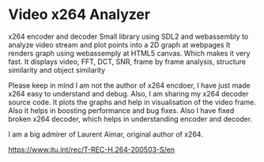 # Video x264 Analyzer

x264 encoder and decoder
Small library using SDL2 and webassembly to analyze video stream and  plot points into a 2D graph at webpages
It renders graph using webassemply at HTML5 canvas. Which makes it very fast.
It displays video, FFT, DCT,  SNR, frame by frame analysis, structure similarity and object similarity

Please keep in mind I am not the author of x264 encdoer, I have just made x264 easy to understand and debug. Also, I am sharing my x264 decoder source code. It plots the graphs and help in visualisation of the video frame. Also it helps in boosting performance and bug fixes. Also I have fixed broken x264 decoder, which helps in understanding encoder and decoder.

I am a big admirer of Laurent Aimar, original author of x264.


https://www.itu.int/rec/T-REC-H.264-200503-S/en




